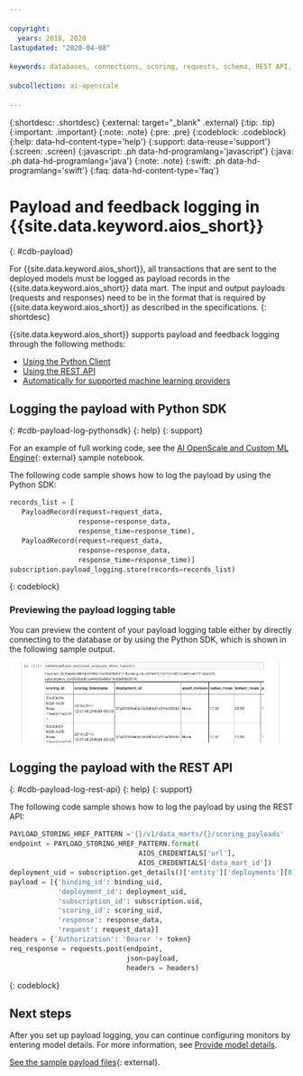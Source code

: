 ```yaml
---

copyright:
  years: 2018, 2020
lastupdated: "2020-04-08"

keywords: databases, connections, scoring, requests, schema, REST API, API

subcollection: ai-openscale

---
```


{:shortdesc: .shortdesc}
{:external: target="_blank" .external}
{:tip: .tip}
{:important: .important}
{:note: .note}
{:pre: .pre}
{:codeblock: .codeblock}
{:help: data-hd-content-type='help'}
{:support: data-reuse='support'}
{:screen: .screen}
{:javascript: .ph data-hd-programlang='javascript'}
{:java: .ph data-hd-programlang='java'}
{:note: .note}
{:swift: .ph data-hd-programlang='swift'}
{:faq: data-hd-content-type='faq'}

# Payload and feedback logging in {{site.data.keyword.aios_short}}
{: #cdb-payload}

For {{site.data.keyword.aios_short}}, all transactions that are sent to the deployed models must be logged as payload records in the {{site.data.keyword.aios_short}} data mart. The input and output payloads (requests and responses) need to be in the format that is required by {{site.data.keyword.aios_short}} as described in the specifications. 
{: shortdesc}

{{site.data.keyword.aios_short}} supports payload and feedback logging through the following methods:

- [Using the Python Client](/docs/services/ai-openscale?topic=ai-openscale-cdb-payload#cdb-payload-log-pythonsdk)
- [Using the REST API](/docs/services/ai-openscale?topic=ai-openscale-cdb-payload#cdb-payload-log-rest-api)
- [Automatically for supported machine learning providers](/docs/services/ai-openscale?topic=ai-openscale-fmrk-workaround-pyld-lg)

## Logging the payload with Python SDK
{: #cdb-payload-log-pythonsdk}
{: help} 
{: support}

For an example of full working code, see the [AI OpenScale and Custom ML Engine](https://github.com/pmservice/ai-openscale-tutorials/blob/master/notebooks/AI%20OpenScale%20and%20Custom%20ML%20Engine.ipynb){: external} sample notebook.

The following code sample shows how to log the payload by using the Python SDK:

```python
records_list = [
   PayloadRecord(request=request_data, 
                 response=response_data,
                 response_time=response_time), 
   PayloadRecord(request=request_data,
                 response=response_data,
                 response_time=response_time)]
subscription.payload_logging.store(records=records_list)
```
{: codeblock}

### Previewing the payload logging table

You can preview the content of your payload logging table either by directly connecting to the database or by using the Python SDK, which is shown in the following sample output. 

![Python SDK sample output of payload logging table](images/wos-ntbok.png)


## Logging the payload with the REST API
{: #cdb-payload-log-rest-api}
{: help} 
{: support}

The following code sample shows how to log the payload by using the REST API:

```python
PAYLOAD_STORING_HREF_PATTERN ='{}/v1/data_marts/{}/scoring_payloads'
endpoint = PAYLOAD_STORING_HREF_PATTERN.format(
                                AIOS_CREDENTIALS['url'], 
                                AIOS_CREDENTIALS['data_mart_id'])
deployment_uid = subscription.get_details()['entity']['deployments'][0]['deployment_id']
payload = [{'binding_id': binding_uid, 
            'deployment_id': deployment_uid,
            'subscription_id': subscription.uid,
            'scoring_id': scoring_uid,
            'response': response_data,
            'request': request_data}]
headers = {'Authorization': 'Bearer '+ token}
req_response = requests.post(endpoint, 
                             json=payload,
                             headers = headers)
```
{: codeblock}

## Next steps

After you set up payload logging, you can continue configuring monitors by entering model details. For more information, see [Provide model details](/docs/services/ai-openscale?topic=ai-openscale-mo-config#mo-work-model-dets).

[See the sample payload files](https://github.com/pmservice/ai-openscale-tutorials/tree/master/assets/historical_data/german_credit_risk/wos){: external}.

